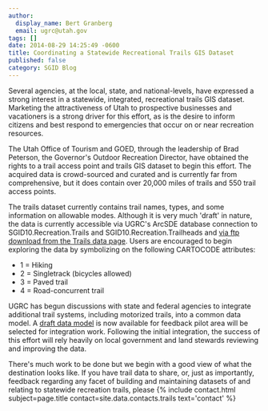 ```yaml
---
author:
  display_name: Bert Granberg
  email: ugrc@utah.gov
tags: []
date: 2014-08-29 14:25:49 -0600
title: Coordinating a Statewide Recreational Trails GIS Dataset
published: false
category: SGID Blog
---
```


<p><a href="deleted" alt="" title="Trails snapshot" width="239" height="300" class="inline-text-left" /></a>Several agencies, at the local, state, and national-levels, have expressed a strong interest in a statewide, integrated, recreational trails GIS dataset. Marketing the attractiveness of Utah to prospective businesses and vacationers is a strong driver for this effort, as is the desire to inform citizens and best respond to emergencies that occur on or near recreation resources.</p>
<p>The Utah Office of Tourism and GOED, through the leadership of Brad Peterson, the Governor's Outdoor Recreation Director, have obtained the rights to a trail access point and trails GIS dataset to begin this effort. The acquired data is crowd-sourced and curated and is currently far from comprehensive, but it does contain over 20,000 miles of trails and 550 trail access points.</p>
<p>The trails dataset currently contains trail names, types, and some information on allowable modes. Although it is very much 'draft' in nature, the data is currently accessible via UGRC's ArcSDE database connection to SGID10.Recreation.Trails and SGID10.Recreation.Trailheads and <a href="{% link data/recreation/trails/index.html %}">via ftp download from the Trails data page</a>. Users are encouraged to begin exploring the data by symbolizing on the following CARTOCODE attributes:</p>
<ul>
<li>1 = Hiking</li>
<li>2 = Singletrack (bicycles allowed)</li>
<li>3 = Paved trail</li>
<li>4 = Road-concurrent trail</li>
</ul>
<p>UGRC has begun discussions with state and federal agencies to integrate additional trail systems, including motorized trails, into a common data model. A <a href="https://docs.google.com/a/utah.gov/spreadsheet/ccc?key=0Ar7VwMWMy3Z6dDVzUHYzV2NQZXlLUC12MG9qUFdyQmc&usp=drive_web#gid=0">draft data model</a> is now available for feedback pilot area will be selected for integration work. Following the initial integration, the success of this effort will rely heavily on local government and land stewards reviewing and improving the data.</p>
<p>There's much work to be done but we begin with a good view of what the destination looks like. If you have trail data to share, or, just as importantly, feedback regarding any facet of building and maintaining datasets of and relating to statewide recreation trails, please {% include contact.html subject=page.title contact=site.data.contacts.trails text='contact' %}</p>
